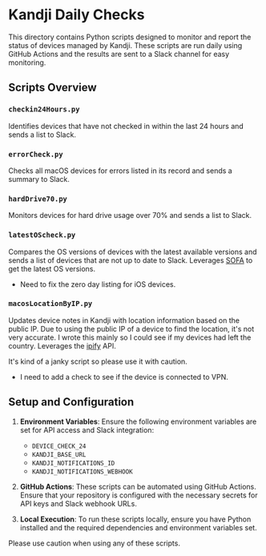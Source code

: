 # Kandji Daily Checks

This directory contains Python scripts designed to monitor and report the status of devices managed by Kandji. These scripts are run daily using GitHub Actions and the results are sent to a Slack channel for easy monitoring.

## Scripts Overview

### `checkin24Hours.py`
Identifies devices that have not checked in within the last 24 hours and sends a list to Slack.

### `errorCheck.py`
Checks all macOS devices for errors listed in its record and sends a summary to Slack.

### `hardDrive70.py`
Monitors devices for hard drive usage over 70% and sends a list to Slack.

### `latestOScheck.py`
Compares the OS versions of devices with the latest available versions and sends a list of devices that are not up to date to Slack. Leverages [SOFA](https://sofa.macadmins.io/) to get the latest OS versions.
- Need to fix the zero day listing for iOS devices.

### `macosLocationByIP.py`
Updates device notes in Kandji with location information based on the public IP. Due to using the public IP of a device to find the location, it's not very accurate. I wrote this mainly so I could see if my devices had left the country. Leverages the [ipify](https://www.ipify.org/) API.

It's kind of a janky script so please use it with caution.
- I need to add a check to see if the device is connected to VPN.

## Setup and Configuration

1. **Environment Variables**: Ensure the following environment variables are set for API access and Slack integration:
   - `DEVICE_CHECK_24`
   - `KANDJI_BASE_URL`
   - `KANDJI_NOTIFICATIONS_ID`
   - `KANDJI_NOTIFICATIONS_WEBHOOK`

2. **GitHub Actions**: These scripts can be automated using GitHub Actions. Ensure that your repository is configured with the necessary secrets for API keys and Slack webhook URLs.

3. **Local Execution**: To run these scripts locally, ensure you have Python installed and the required dependencies and environment variables set.

Please use caution when using any of these scripts.
